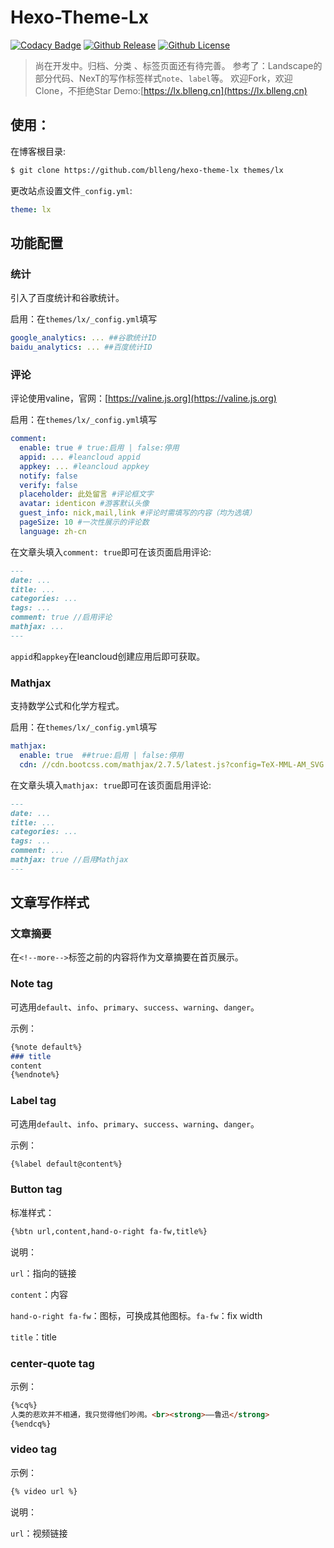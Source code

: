 # Hexo-Theme-Lx

[![Codacy Badge](https://api.codacy.com/project/badge/Grade/2775ae5f3dce4ecda57b53c3790a4835)](https://app.codacy.com/app/blleng/hexo-theme-lx?utm_source=github.com&utm_medium=referral&utm_content=blleng/hexo-theme-lx&utm_campaign=Badge_Grade_Dashboard)
[![Github Release](https://img.shields.io/github/release/blleng/hexo-theme-lx.svg)](https://github.com/blleng/hexo-theme-lx/releases/)
[![Github License](https://img.shields.io/github/license/blleng/hexo-theme-lx.svg)](https://github.com/blleng/hexo-theme-lx/blob/master/LICENSE)

>尚在开发中。归档、分类 、标签页面还有待完善。
>参考了：Landscape的部分代码、NexT的写作标签样式`note`、`label`等。
>欢迎Fork，欢迎Clone，不拒绝Star
Demo:[https://lx.blleng.cn](https://lx.blleng.cn)

## 使用：

在博客根目录:

```bash
$ git clone https://github.com/blleng/hexo-theme-lx themes/lx
```

更改站点设置文件`_config.yml`:

```yml
theme: lx
```

## 功能配置

### 统计

引入了百度统计和谷歌统计。

启用：在`themes/lx/_config.yml`填写

```yml
google_analytics: ... ##谷歌统计ID
baidu_analytics: ... ##百度统计ID
```

### 评论

评论使用valine，官网：[https://valine.js.org](https://valine.js.org)

启用：在`themes/lx/_config.yml`填写

```yml
comment:
  enable: true # true:启用 | false:停用
  appid: ... #leancloud appid
  appkey: ... #leancloud appkey
  notify: false
  verify: false
  placeholder: 此处留言 #评论框文字
  avatar: identicon #游客默认头像
  guest_info: nick,mail,link #评论时需填写的内容（均为选填）
  pageSize: 10 #一次性展示的评论数
  language: zh-cn
```

在文章头填入`comment: true`即可在该页面启用评论:

```markdown
---
date: ...
title: ...
categories: ...
tags: ...
comment: true //启用评论
mathjax: ...
---
```

`appid`和`appkey`在leancloud创建应用后即可获取。

### Mathjax

支持数学公式和化学方程式。

启用：在`themes/lx/_config.yml`填写

```yml
mathjax:
  enable: true  ##true:启用 | false:停用
  cdn: //cdn.bootcss.com/mathjax/2.7.5/latest.js?config=TeX-MML-AM_SVG  ##为保证输出效果，选择SVG格式输出。
```

在文章头填入`mathjax: true`即可在该页面启用评论:

```markdown
---
date: ...
title: ...
categories: ...
tags: ...
comment: ...
mathjax: true //启用Mathjax
---
```

## 文章写作样式

### 文章摘要

在`<!--more-->`标签之前的内容将作为文章摘要在首页展示。

### Note tag

可选用`default`、`info`、`primary`、`success`、`warning`、`danger`。

示例：

```markdown
{%note default%}
### title
content
{%endnote%}
```

### Label tag

可选用`default`、`info`、`primary`、`success`、`warning`、`danger`。

示例：

```markdown
{%label default@content%}
```

### Button tag

标准样式：

```markdown
{%btn url,content,hand-o-right fa-fw,title%}
```

说明：

`url`：指向的链接

`content`：内容

`hand-o-right fa-fw`：图标，可换成其他图标。`fa-fw`：fix width

`title`：title

### center-quote tag

示例：

```markdown
{%cq%}
人类的悲欢并不相通，我只觉得他们吵闹。<br><strong>——鲁迅</strong>
{%endcq%}
```

### video tag

示例：

```markdown
{% video url %}
```

说明：

`url`：视频链接